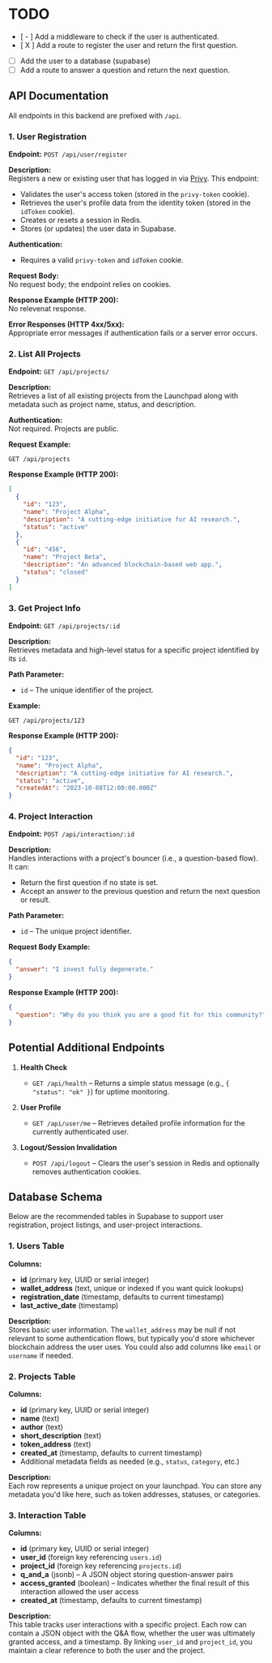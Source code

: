 # TODO

- [ - ] Add a middleware to check if the user is authenticated.
- [ X ] Add a route to register the user and return the first question.
- [  ] Add the user to a database (supabase)
- [  ] Add a route to answer a question and return the next question.

## API Documentation

All endpoints in this backend are prefixed with `/api`.

### 1. **User Registration**
**Endpoint:** `POST /api/user/register`

**Description:**  
Registers a new or existing user that has logged in via [Privy](https://www.privy.io/). This endpoint:
  - Validates the user's access token (stored in the `privy-token` cookie).
  - Retrieves the user's profile data from the identity token (stored in the `idToken` cookie).
  - Creates or resets a session in Redis.
  - Stores (or updates) the user data in Supabase.

**Authentication:**  
- Requires a valid `privy-token` and `idToken` cookie.

**Request Body:**  
No request body; the endpoint relies on cookies.

**Response Example (HTTP 200):**  
No relevenat response.

**Error Responses (HTTP 4xx/5xx):**  
Appropriate error messages if authentication fails or a server error occurs.

### 2. **List All Projects**
**Endpoint:** `GET /api/projects/`

**Description:**  
Retrieves a list of all existing projects from the Launchpad along with metadata such as project name, status, and description.

**Authentication:**  
Not required. Projects are public.

**Request Example:**  
```
GET /api/projects
```

**Response Example (HTTP 200):**  
```json
[
  {
    "id": "123",
    "name": "Project Alpha",
    "description": "A cutting-edge initiative for AI research.",
    "status": "active"
  },
  {
    "id": "456",
    "name": "Project Beta",
    "description": "An advanced blockchain-based web app.",
    "status": "closed"
  }
]
```

### 3. **Get Project Info**
**Endpoint:** `GET /api/projects/:id`

**Description:**  
Retrieves metadata and high-level status for a specific project identified by its `id`.

**Path Parameter:**  
- `id` – The unique identifier of the project.

**Example:**  
```
GET /api/projects/123
```

**Response Example (HTTP 200):**  
```json
{
  "id": "123",
  "name": "Project Alpha",
  "description": "A cutting-edge initiative for AI research.",
  "status": "active",
  "createdAt": "2023-10-08T12:00:00.000Z"
}
```

### 4. **Project Interaction**
**Endpoint:** `POST /api/interaction/:id`

**Description:**  
Handles interactions with a project's bouncer (i.e., a question-based flow). It can:
  - Return the first question if no state is set.
  - Accept an answer to the previous question and return the next question or result.

**Path Parameter:**  
- `id` – The unique project identifier.

**Request Body Example:**  
```json
{
  "answer": "I invest fully degenerate."
}
```

**Response Example (HTTP 200):**  
```json
{
  "question": "Why do you think you are a good fit for this community?"
}
```

## Potential Additional Endpoints

1. **Health Check**
   - `GET /api/health` – Returns a simple status message (e.g., `{ "status": "ok" }`) for uptime monitoring.

2. **User Profile**
   - `GET /api/user/me` – Retrieves detailed profile information for the currently authenticated user.

3. **Logout/Session Invalidation**
   - `POST /api/logout` – Clears the user's session in Redis and optionally removes authentication cookies.

## Database Schema

Below are the recommended tables in Supabase to support user registration, project listings, and user-project interactions.

### 1. **Users Table**

**Columns:**
- **id** (primary key, UUID or serial integer)  
- **wallet_address** (text, unique or indexed if you want quick lookups)  
- **registration_date** (timestamp, defaults to current timestamp)  
- **last_active_date** (timestamp)  

**Description:**  
Stores basic user information. The `wallet_address` may be null if not relevant to some authentication flows, but typically you'd store whichever blockchain address the user uses. You could also add columns like `email` or `username` if needed.

### 2. **Projects Table**

**Columns:**
- **id** (primary key, UUID or serial integer)  
- **name** (text)  
- **author** (text)  
- **short_description** (text)  
- **token_address** (text)  
- **created_at** (timestamp, defaults to current timestamp) 
- Additional metadata fields as needed (e.g., `status`, `category`, etc.)

**Description:**  
Each row represents a unique project on your launchpad. You can store any metadata you'd like here, such as token addresses, statuses, or categories.

### 3. **Interaction Table**

**Columns:**
- **id** (primary key, UUID or serial integer)  
- **user_id** (foreign key referencing `users.id`)  
- **project_id** (foreign key referencing `projects.id`)  
- **q_and_a** (jsonb) – A JSON object storing question-answer pairs  
- **access_granted** (boolean) – Indicates whether the final result of this interaction allowed the user access  
- **created_at** (timestamp, defaults to current timestamp)  

**Description:**  
This table tracks user interactions with a specific project. Each row can contain a JSON object with the Q&A flow, whether the user was ultimately granted access, and a timestamp. By linking `user_id` and `project_id`, you maintain a clear reference to both the user and the project.